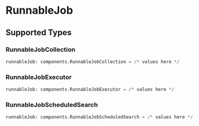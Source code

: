 # RunnableJob


## Supported Types

### RunnableJobCollection

```python
runnableJob: components.RunnableJobCollection = /* values here */
```

### RunnableJobExecutor

```python
runnableJob: components.RunnableJobExecutor = /* values here */
```

### RunnableJobScheduledSearch

```python
runnableJob: components.RunnableJobScheduledSearch = /* values here */
```

